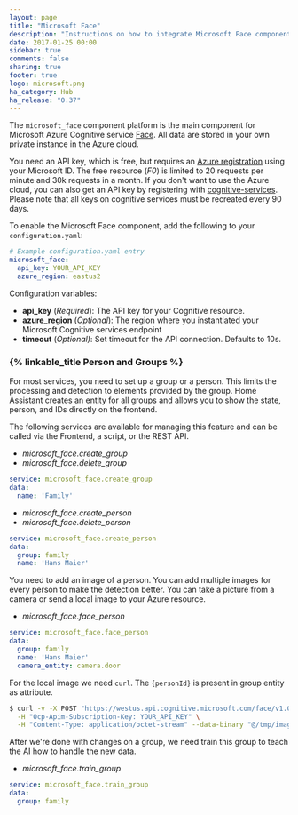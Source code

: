 ```yaml
---
layout: page
title: "Microsoft Face"
description: "Instructions on how to integrate Microsoft Face component into Home Assistant."
date: 2017-01-25 00:00
sidebar: true
comments: false
sharing: true
footer: true
logo: microsoft.png
ha_category: Hub
ha_release: "0.37"
---
```


The `microsoft_face` component platform is the main component for Microsoft Azure Cognitive service [Face](https://www.microsoft.com/cognitive-services/en-us/face-api). All data are stored in your own private instance in the Azure cloud.

You need an API key, which is free, but requires an [Azure registration](https://azure.microsoft.com/de-de/free/) using your Microsoft ID. The free resource (*F0*) is limited to 20 requests per minute and 30k requests in a month. If you don't want to use the Azure cloud, you can also get an API key by registering with [cognitive-services](https://www.microsoft.com/cognitive-services/en-us/subscriptions). Please note that all keys on cognitive services must be recreated every 90 days.

To enable the Microsoft Face component, add the following to your `configuration.yaml`:

```yaml
# Example configuration.yaml entry
microsoft_face:
  api_key: YOUR_API_KEY
  azure_region: eastus2
```

Configuration variables:

- **api_key** (*Required*): The API key for your Cognitive resource.
- **azure_region** (*Optional*): The region where you instantiated your Microsoft Cognitive services endpoint
- **timeout** (*Optional)*: Set timeout for the API connection. Defaults to 10s.

### {% linkable_title Person and Groups %}

For most services, you need to set up a group or a person. This limits the processing and detection to elements provided by the group. Home Assistant creates an entity for all groups and allows you to show the state, person, and IDs directly on the frontend.

The following services are available for managing this feature and can be called via the Frontend, a script, or the REST API.

- *microsoft_face.create_group*
- *microsoft_face.delete_group*

```yaml
service: microsoft_face.create_group
data:
  name: 'Family'
```

- *microsoft_face.create_person*
- *microsoft_face.delete_person*

```yaml
service: microsoft_face.create_person
data:
  group: family
  name: 'Hans Maier'
```

You need to add an image of a person. You can add multiple images for every person to make the detection better. You can take a picture from a camera or send a local image to your Azure resource.

- *microsoft_face.face_person*

```yaml
service: microsoft_face.face_person
data:
  group: family
  name: 'Hans Maier'
  camera_entity: camera.door
```

For the local image we need `curl`. The `{personId}` is present in group entity as attribute.

```bash
$ curl -v -X POST "https://westus.api.cognitive.microsoft.com/face/v1.0/persongroups/{GroupName}/persons/{personId}/persistedFaces" \
  -H "Ocp-Apim-Subscription-Key: YOUR_API_KEY" \
  -H "Content-Type: application/octet-stream" --data-binary "@/tmp/image.jpg"
```

After we're done with changes on a group, we need train this group to teach the AI how to handle the new data.

- *microsoft_face.train_group*

```yaml
service: microsoft_face.train_group
data:
  group: family
```
